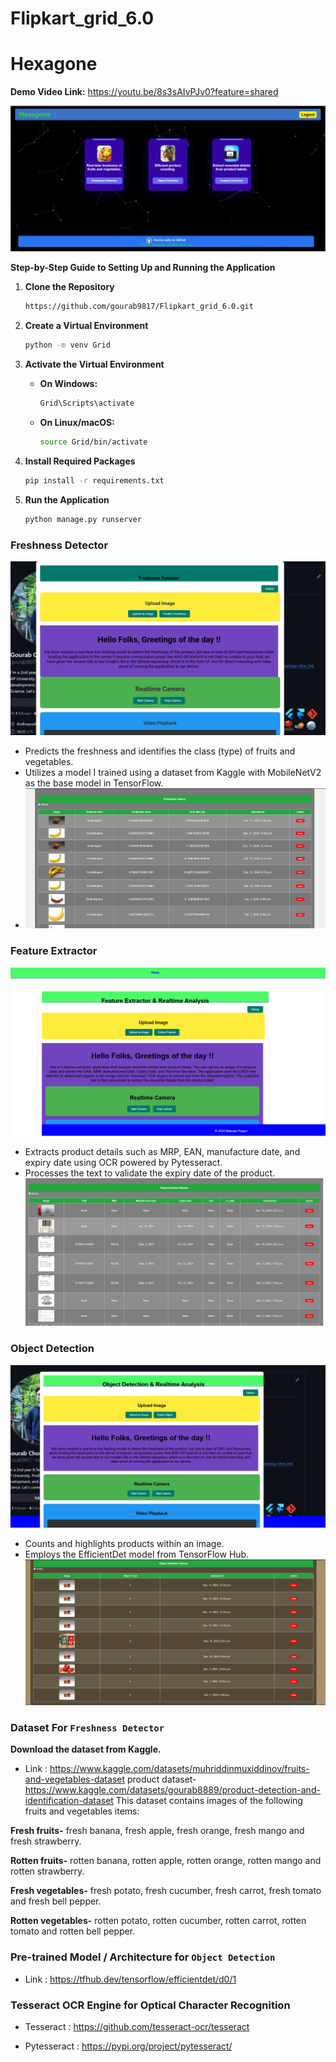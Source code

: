 
# Flipkart_grid_6.0

# Hexagone
**Demo Video Link:** https://youtu.be/8s3sAIvPJv0?feature=shared


![Hexagone](https://raw.githubusercontent.com/gourab9817/Flipkart_grid_6.0/main/Photos/Website_Home.png)


**Step-by-Step Guide to Setting Up and Running the Application**

1. **Clone the Repository**
   ```bash
   https://github.com/gourab9817/Flipkart_grid_6.0.git
   ```
2. **Create a Virtual Environment**
    ```bash
   python -m venv Grid
   ```
3. **Activate the Virtual Environment**

   - **On Windows:**
     ```bash
     Grid\Scripts\activate
     ```
   - **On Linux/macOS:**
     ```bash
     source Grid/bin/activate
     ```
4. **Install Required Packages**
    ```bash
   pip install -r requirements.txt
    ```
5. **Run the Application**
 
   ```bash
   python manage.py runserver
   ```
   
### Freshness Detector

![Hexagone](https://raw.githubusercontent.com/gourab9817/Flipkart_grid_6.0/main/Photos/Freshness_page.png)
 - Predicts the freshness and identifies the class (type) of fruits and vegetables.
 - Utilizes a model I trained using a dataset from Kaggle with MobileNetV2 as the base model in TensorFlow.
 - ![Hexagone](https://raw.githubusercontent.com/gourab9817/Flipkart_grid_6.0/main/Photos/Freshness_history.png)


### Feature Extractor

![Hexagone](https://raw.githubusercontent.com/gourab9817/Flipkart_grid_6.0/main/Photos/Feature_extractor.png)
 - Extracts product details such as MRP, EAN, manufacture date, and expiry date using OCR powered by Pytesseract.
 - Processes the text to validate the expiry date of the product.
![Hexagone](https://raw.githubusercontent.com/gourab9817/Flipkart_grid_6.0/main/Photos/Feature_history.png)


### Object Detection

![Hexagone](https://raw.githubusercontent.com/gourab9817/Flipkart_grid_6.0/main/Photos/Object_detection.png)
 - Counts and highlights products within an image.
 - Employs the EfficientDet model from TensorFlow Hub.
![Hexagone](https://raw.githubusercontent.com/gourab9817/Flipkart_grid_6.0/main/Photos/Object_identification_history.png)


### Dataset For `Freshness Detector`

**Download the dataset from Kaggle.**

- Link : https://www.kaggle.com/datasets/muhriddinmuxiddinov/fruits-and-vegetables-dataset
product dataset- https://www.kaggle.com/datasets/gourab8889/product-detection-and-identification-dataset
This dataset contains images of the following fruits and vegetables items:

**Fresh fruits-** fresh banana, fresh apple, fresh orange, fresh mango and fresh strawberry.

**Rotten fruits-** rotten banana, rotten apple, rotten orange, rotten mango and rotten strawberry.

**Fresh vegetables-** fresh potato, fresh cucumber, fresh carrot, fresh tomato and fresh bell pepper.

**Rotten vegetables-** rotten potato, rotten cucumber, rotten carrot, rotten tomato and rotten bell pepper.



### Pre-trained Model / Architecture for `Object Detection`

- Link : https://tfhub.dev/tensorflow/efficientdet/d0/1

### Tesseract OCR Engine for Optical Character Recognition

- Tesseract : https://github.com/tesseract-ocr/tesseract

- Pytesseract : https://pypi.org/project/pytesseract/






